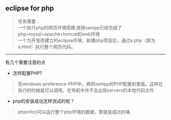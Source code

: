 ## eclipse for php
> 任务需要：<br>
> 一个执行php的网页环境搭建,使用xampp已经完成了php+mysql+apache+tomcat的web环境<br>
> 一个为开发而建立的eclipse环境，新建php项目后，通过a.php（原为a.html）执行整个网页代码。<br>

---
有几个需要注意的点<br>

* 怎样配置PHP?<br>
> 在windows-preference-PHP中，再把xampp的PHP配置到里面。这样在执行的时候就可以调用，在导航中并不会出现servers的本地代码文件<br>
 
* php的安装成功怎样测试的呢？<br>
> phpinfo()可以运行整个php环境的数据，那就是成功的咯<br>

